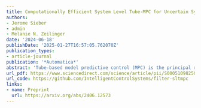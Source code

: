 ```yaml
---
title: Computationally Efficient System Level Tube-MPC for Uncertain Systems
authors:
- Jerome Sieber
- admin
- Melanie N. Zeilinger
date: '2024-06-18'
publishDate: '2025-01-27T16:57:05.762070Z'
publication_types:
- article-journal
publication: '*Automatica*'
abstract: 'Tube-based model predictive control (MPC) is the principal robust control technique for constrained linear systems affected by additive disturbances. While tube-based methods that compute the tubes online have been successfully applied to systems with additive disturbances, their application to systems affected by additional model uncertainties is challenging. This paper introduces a new tube-based MPC method - named filter-based system level tube-MPC (SLTMPC) - which overapproximates both uncertainties with an online optimized disturbance set, while simultaneously computing the tube controller online. Extending prior work, we generalize the method to polytopic disturbance sets and for the first time provide rigorous closed-loop guarantees for the receding horizon controller. These guarantees are obtained by virtue of a new terminal controller design and an online optimized terminal set. To reduce the computational complexity of the proposed method, we additionally introduce an asynchronous computation scheme that separates the optimization of the tube controller and the nominal trajectory. Finally, we provide a comprehensive numerical evaluation of the proposed methods to demonstrate their effectiveness.'
url_pdf: https://www.sciencedirect.com/science/article/pii/S0005109825003607
url_code: https://github.com/IntelligentControlSystems/filter-sltmpc
links:
- name: Preprint
  url: https://arxiv.org/abs/2406.12573
---
```

